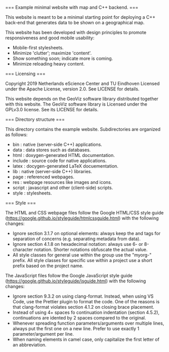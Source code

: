 === Example minimal website with map and C++ backend. ===

This website is meant to be a minimal starting point for deploying a C++ back-end that generates data to be shown on a geographical map.

This website has been developed with design principles to promote responsiveness and good mobile usability:

- Mobile-first stylesheets.
- Minimize 'clutter'; maximize 'content'.
- Show something soon; indicate more is coming.
- Minimize reloading heavy content.

=== Licensing ===

Copyright 2019 Netherlands eScience Center and TU Eindhoven
Licensed under the Apache License, version 2.0. See LICENSE for details.

This website depends on the GeoViz software library distributed together with this website.
The GeoViz software library is Licensed under the GPLv3.0 license. See its LICENSE for details.

=== Directory structure ===

This directory contains the example website.
Subdirectories are organized as follows:

- bin : native (server-side C++) applications.
- data : data stores such as databases.
- html : doxygen-generated HTML documentation.
- include : source code for native applications.
- latex : docygen-generated LaTeX docuementation.
- lib : native (server-side C++) libraries.
- page : referenced webpages.
- res : webpage resources like images and icons.
- script : javascript and other (client-side) scripts.
- style : stylesheets.

=== Style ===

The HTML and CSS webpage files follow the Google HTML/CSS style guide (https://google.github.io/styleguide/htmlcssguide.html) with the following changes:

- Ignore section 3.1.7 on optional elements: always keep the <head> and <body> tags for separation of concerns (e.g. separating metadata from data).
- Ignore section 4.1.8 on hexadecimal notation: always use 6- or 8-character notation. Shorter notations obfuscate the actual value.
- All style classes for general use within the group use the "myorg-" prefix. All style classes for specific use within a project use a short prefix based on the project name.

The JavaScript files follow the Google JavaScript style guide (https://google.github.io/styleguide/jsguide.html) with the following changes:

- Ignore section 9.3.2 on using clang-format. Instead, when using VS Code, use the Prettier plugin to format the code. One of the reasons is that clang-format violates section 4.1.2 on closing brace placement.
- Instead of using 4+ spaces fo continuation indentation (section 4.5.2), continuations are idented by 2 spaces compared to the original.
- Whenever spreading function parameters/arguments over multiple lines, always put the first one on a new line. Prefer to use exactly 1 parameter/argument per line.
- When naming elements in camel case, only capitalize the first letter of an abbreviation.
